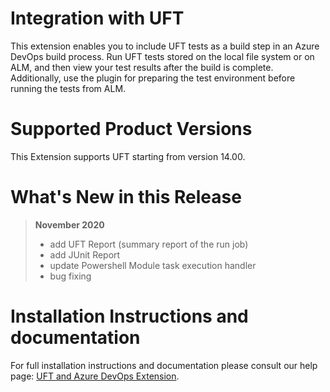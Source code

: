 # Integration with UFT

This extension enables you to include UFT tests as a build step in an Azure DevOps build process. Run UFT tests stored on the local file system or on ALM, and then view your test results after the build is complete.
Additionally, use the plugin for preparing the test environment before running the tests from ALM. 

# Supported Product Versions

This Extension supports UFT starting from version 14.00.

# What's New in this Release

> **November 2020**
> - add UFT Report (summary report of the run job)
> - add JUnit Report
> - update Powershell Module task execution handler
> - bug fixing

# Installation Instructions and documentation

For full installation instructions and documentation please consult our help page: [UFT and Azure DevOps Extension](https://admhelp.microfocus.com/uft/en/15.0/UFT_Help/Content/UFT_Tools/Azure_DevOps_Extension/uft-azure-devops.htm).



